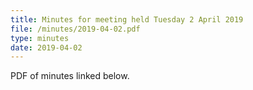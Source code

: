 ```yaml
---
title: Minutes for meeting held Tuesday 2 April 2019
file: /minutes/2019-04-02.pdf
type: minutes
date: 2019-04-02
---
```


PDF of minutes linked below.
